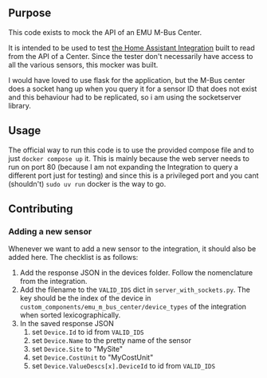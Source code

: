## Purpose

This code exists to mock the API of an EMU M-Bus Center.

It is intended to be used to test [the Home Assistant Integration](https://github.com/redlukas/emu_mbus_center) built to read from the API of  a Center.
Since the tester don't necessarily have access to all the various sensors, this mocker was built.

I would have loved to use flask for the application, but the M-Bus center does a socket hang up when you query it for a sensor ID that does not exist and this behaviour had to be replicated, so i am using the socketserver library.

## Usage

The official way to run this code is to use the provided compose file and to just `docker compose up` it. This is mainly because the web server needs to run on port 80 (because I am not expanding the Integration to query a different port just for testing) and since this is a privileged port and you cant (shouldn't) `sudo uv run` docker is the way to go.

## Contributing

### Adding a new sensor

Whenever we want to add a new sensor to the integration, it should also be added here. The checklist is as follows:

1. Add the response JSON in the devices folder. Follow the nomenclature from the integration.
2. Add the filename to the `VALID_IDS` dict in `server_with_sockets.py`. The key should be the index of the device in `custom_components/emu_m_bus_center/device_types` of the integration when sorted lexicographically.
3. In the saved response JSON
   1. set `Device.Id` to id from `VALID_IDS`
   2. set `Device.Name` to the pretty name of the sensor
   3. set `Device.Site` to "MySite"
   4. set `Device.CostUnit` to "MyCostUnit"
   5. set `Device.ValueDescs[x].DeviceId` to id from `VALID_IDS`